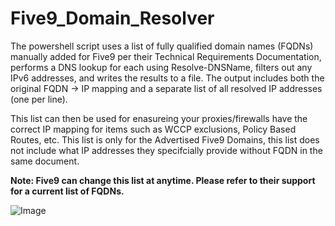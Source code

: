 # Five9_Domain_Resolver

The powershell script uses a list of fully qualified domain names (FQDNs) manually added for Five9 per their Technical Requirements Documentation, performs a DNS lookup for each using Resolve-DNSName,
filters out any IPv6 addresses, and writes the results to a file. The output includes both the original FQDN -> IP mapping and a separate list of all resolved IP addresses (one per line).

This list can then be used for enasureing your proxies/firewalls have the correct IP mapping for items such as WCCP exclusions, Policy Based Routes, etc. This list is only for the Advertised
Five9 Domains, this list does not include what IP addresses they specifcially provide without FQDN in the same document.

**Note: Five9 can change this list at anytime. Please refer to their support for a current list of FQDNs.**

![Image](https://github.com/user-attachments/assets/99aee196-7cf8-4389-8aa7-dd048c9723db)

